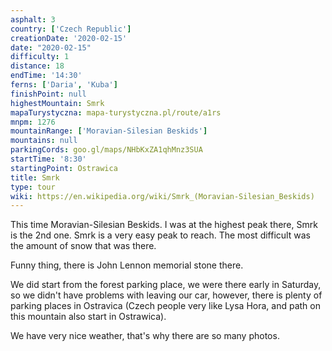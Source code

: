 ```yaml
---
asphalt: 3
country: ['Czech Republic']
creationDate: '2020-02-15'
date: "2020-02-15"
difficulty: 1
distance: 18
endTime: '14:30'
ferns: ['Daria', 'Kuba']
finishPoint: null
highestMountain: Smrk
mapaTurystyczna: mapa-turystyczna.pl/route/a1rs
mnpm: 1276
mountainRange: ['Moravian-Silesian Beskids']
mountains: null
parkingCords: goo.gl/maps/NHbKxZA1qhMnz3SUA
startTime: '8:30'
startingPoint: Ostrawica
title: Smrk
type: tour
wiki: https://en.wikipedia.org/wiki/Smrk_(Moravian-Silesian_Beskids)
---
```


This time Moravian-Silesian Beskids. I was at the highest peak there, Smrk is the 2nd one. Smrk is a very easy peak to reach. The most difficult was the amount of snow that was there.

Funny thing, there is John Lennon memorial stone there.

We did start from the forest parking place, we were there early in Saturday, so we didn't have problems with leaving our car, however, there is plenty of parking places in Ostravica (Czech people very like Lysa Hora, and path on this mountain also start in Ostrawica).

We have very nice weather, that's why there are so many photos.

